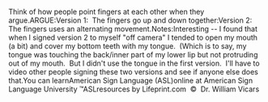 Think of how people point fingers at each other when they argue.ARGUE:Version 1:  The fingers go up and down together:Version 2:  The fingers uses an alternating movement.Notes:Interesting -- I found that when I signed version 2 to myself
  "off camera" I tended to open my mouth (a bit) and cover my bottom
  teeth with my tongue.  (Which is to say, my tongue was touching the
  back/inner part of my lower lip but not protruding out of my mouth.  But
  I didn't use the tongue in the first version.  I'll have to video other
  people signing these two versions and see if anyone else does that.You can learnAmerican Sign Language (ASL)online at American Sign Language University ™ASLresources by Lifeprint.com  ©  Dr. William Vicars